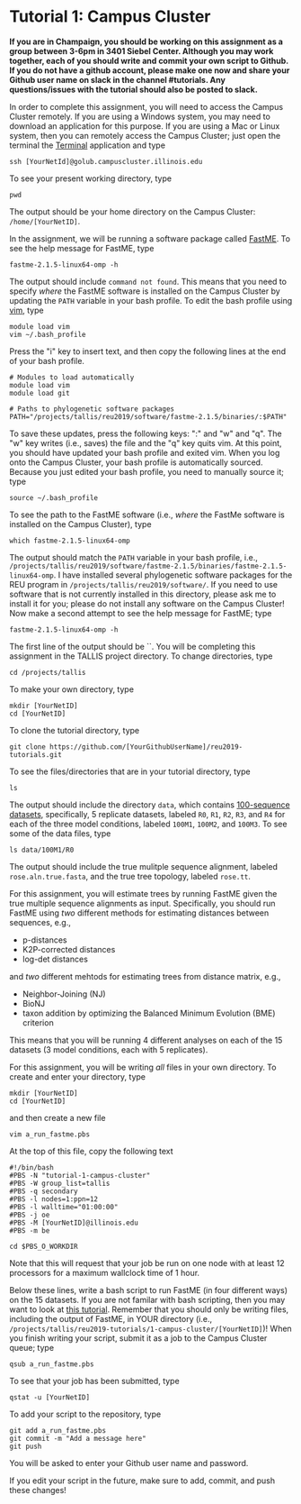 Tutorial 1: Campus Cluster
==========================
**If you are in Champaign, you should be working on this assignment as a group between 3-6pm in 3401 Siebel Center. Although you may work together, each of you should write and commit your own script to Github. If you do not have a github account, please make one now and share your Github user name on slack in the channel #tutorials. Any questions/issues with the tutorial should also be posted to slack.**

In order to complete this assignment, you will need to access the Campus Cluster remotely. If you are using a Windows system, you may need to download an application for this purpose. If you are using a Mac or Linux system, then you can remotely access the Campus Cluster; just open the terminal the [Terminal](https://en.wikipedia.org/wiki/Terminal_(macOS)) application and type

```
ssh [YourNetId]@golub.campuscluster.illinois.edu
```

To see your present working directory, type

```
pwd
```

The output should be your home directory on the Campus Cluster: `/home/[YourNetID]`.

In the assignment, we will be running a software package called [FastME](http://www.atgc-montpellier.fr/fastme/). To see the help message for FastME, type

```
fastme-2.1.5-linux64-omp -h
```

The output should include `command not found`. This means that you need to specify *where* the FastME software is installed on the Campus Cluster by updating the `PATH` variable in your bash profile. To edit the bash profile using [vim](https://www.vim.org), type

```
module load vim
vim ~/.bash_profile
```

Press the "i" key to insert text, and then copy the following lines at the end of your bash profile.

```
# Modules to load automatically
module load vim
module load git

# Paths to phylogenetic software packages
PATH="/projects/tallis/reu2019/software/fastme-2.1.5/binaries/:$PATH"
```

To save these updates, press the following keys: ":" and "w" and "q". The "w" key writes (i.e., saves) the file and the "q" key quits vim. At this point, you should have updated your bash profile and exited vim. When you log onto the Campus Cluster, your bash profile is automatically sourced. Because you just edited your bash profile, you need to manually source it; type

```
source ~/.bash_profile
```

To see the path to the FastME software (i.e., *where* the FastMe software is installed on the Campus Cluster), type

```
which fastme-2.1.5-linux64-omp
```

The output should match the `PATH` variable in your bash profile, i.e., `/projects/tallis/reu2019/software/fastme-2.1.5/binaries/fastme-2.1.5-linux64-omp`. I have installed several phylogenetic software packages for the REU program in `/projects/tallis/reu2019/software/`. If you need to use software that is not currently installed in this directory, please ask me to install it for you; please do not install any software on the Campus Cluster! Now make a second attempt to see the help message for FastME; type

```
fastme-2.1.5-linux64-omp -h
```

The first line of the output should be ``. You will be completing this assignment in the TALLIS project directory. To change directories, type

```
cd /projects/tallis
```

To make your own directory, type
```
mkdir [YourNetID]
cd [YourNetID]
```

To clone the tutorial directory, type

```
git clone https://github.com/[YourGithubUserName]/reu2019-tutorials.git
```

To see the files/directories that are in your tutorial directory, type

```
ls
```

The output should include the directory `data`, which contains [100-sequence datasets](https://sites.google.com/eng.ucsd.edu/datasets/alignment/sate-i), specifically, 5 replicate datasets, labeled `R0`, `R1`, `R2`, `R3`, and `R4` for each of the three model conditions, labeled `100M1`, `100M2`, and `100M3`. To see some of the data files, type

```
ls data/100M1/R0
```

The output should include the true mulitple sequence alignment, labeled `rose.aln.true.fasta`, and the true tree topology, labeled `rose.tt`.


For this assignment, you will estimate trees by running FastME given the true multiple sequence alignments as input. Specifically, you should run FastME using *two* different methods for estimating distances between sequences, e.g.,

+ p-distances
+ K2P-corrected distances
+ log-det distances

and *two* different mehtods for estimating trees from distance matrix, e.g.,

+ Neighbor-Joining (NJ)
+ BioNJ
+ taxon addition by optimizing the Balanced Minimum Evolution (BME) criterion

This means that you will be running 4 different analyses on each of the 15 datasets (3 model conditions, each with 5 replicates). 

For this assignment, you will be writing *all* files in your own directory. To create and enter your directory, type

```
mkdir [YourNetID]
cd [YourNetID]
```

and then create a new file
```
vim a_run_fastme.pbs
```

At the top of this file, copy the following text

```
#!/bin/bash
#PBS -N "tutorial-1-campus-cluster"
#PBS -W group_list=tallis
#PBS -q secondary
#PBS -l nodes=1:ppn=12
#PBS -l walltime="01:00:00"
#PBS -j oe
#PBS -M [YourNetID]@illinois.edu
#PBS -m be

cd $PBS_O_WORKDIR
```

Note that this will request that your job be run on one node with at least 12 processors for a maximum wallclock time of 1 hour.

Below these lines, write a bash script to run FastME (in four different ways) on the 15 datasets. If you are not familar with bash scripting, then you may want to look at [this tutorial](https://www.codecademy.com/learn/learn-the-command-line/modules/bash-scripting). Remember that you should only be writing files, including the output of FastME, in YOUR directory (i.e., `/projects/tallis/reu2019-tutorials/1-campus-cluster/[YourNetID]`)! When you finish writing your script, submit it as a job to the Campus Cluster queue; type

```
qsub a_run_fastme.pbs
```

To see that your job has been submitted, type

```
qstat -u [YourNetID]
```

To add your script to the repository, type 

```
git add a_run_fastme.pbs
git commit -m "Add a message here"
git push
```

You will be asked to enter your Github user name and password.

If you edit your script in the future, make sure to add, commit, and push these changes!
